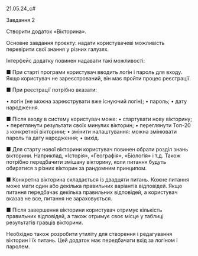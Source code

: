 21.05.24_c#

Завдання 2

Створити додаток «Вікторина».

Основне завдання проєкту: надати користувачеві можливість перевірити свої знання
у різних галузях.

Інтерфейс додатку повинен надавати такі можливості:

■ При старті програми користувач вводить логін і пароль для входу. Якщо користувач 
не зареєстрований, він має пройти процес реєстрації.

■ При реєстрації потрібно вказати:

• логін (не можна зареєструвати вже існуючий логін);
• пароль;
• дату народження.

■ Після входу в систему користувач може:
• стартувати нову вікторину;
• переглянути результати своїх минулих вікторин;
• переглянути Топ-20 з конкретної вікторини;
• змінити налаштування: можна змінювати пароль та дату народження;
• вихід.

■ Для старту нової вікторини користувач повинен обрати розділ знань вікторини.
Наприклад, «Історія», «Географія», «Біологія» і т.д. Також потрібно передбачити
змішану вікторину, коли питання будуть обиратися з різних вікторин за рандомним
принципом.

■ Конкретна вікторина складається із двадцяти питань. Кожне питання може мати
один або декілька правильних варіантів відповідей. Якщо питання передбачає
декілька правильних відповідей, а користувач вказав не все, питання не зараховується.

■ Після завершення вікторини користувач отримує кількість правильних відповідей,
а також отримує своє місце у таблиці результатів гравців вікторини.


Необхідно також розробити утиліту для створення і редагування вікторин і їх питань. 
Цей додаток має передбачати вхід за логіном і паролем.


